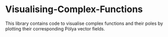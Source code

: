 # Visualising-Complex-Functions
This library contains code to visualise complex functions and their poles by plotting their corresponding Pòlya vector fields.
